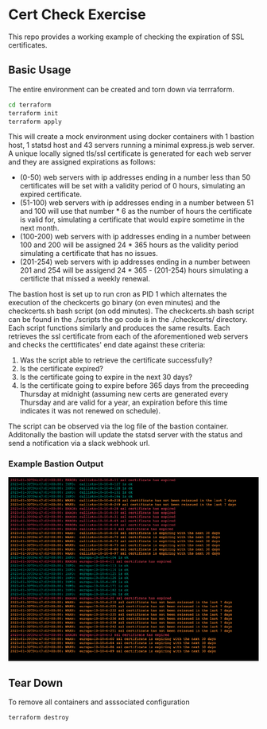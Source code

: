 # Cert Check Exercise

This repo provides a working example of checking the expiration of SSL certificates.

## Basic Usage

The entire environment can be created and torn down via terrraform.

```bash
cd terraform
terraform init
terraform apply
```

This will create a mock environment using docker containers with 1 bastion host, 1 statsd host and 43 servers running a minimal express.js web server. A unique locally signed tls/ssl certificate is generated for each web server and they are assigned expirations as follows:

- (0-50) web servers with ip addresses ending in a number less than 50 certificates will be set with a validity period of 0 hours, simulating an expired certificate.
- (51-100) web servers with ip addresses ending in a number between 51 and 100 will use that number * 6 as the number of hours the certificate is valid for, simulating a certificate that would expire sometime in the next month.
- (100-200) web servers with ip addresses ending in a number between 100 and 200 will be assigned 24 * 365 hours as the validity period simulating a certificate that has no issues.
- (201-254) web servers with ip addresses ending in a number between 201 and 254 will be assigend 24 * 365 - (201-254) hours simulating a certificte that missed a weekly renewal.

The bastion host is set up to run cron as PID 1 which alternates the execution of the checkcerts go binary (on even minutes) and the checkcerts.sh bash script (on odd minutes). The checkcerts.sh bash script can be found in the ./scripts the go code is in the ./checkcerts/ directory.  Each script functions similarly and produces the same results. Each retrieves the ssl certificate from each of the aforementioned web servers and checks the certtificates' end date against these criteria:

1. Was the script able to retrieve the certificate successfully?
2. Is the certificate expired?
3. Is the certificate going to expire in the next 30 days?
4. Is the certificate going to expire before 365 days from the preceeding Thursday at midnight (assuming new certs are generated every Thursday and are valid for a year, an expiration before this time indicates it was not renewed on schedule).

The script can be observed via the log file of the bastion container.  Additonally the bastion will update the statsd server with the status and send a notification via a slack webhook url.

### Example Bastion Output

![Image](./assets/output.png)

## Tear Down

To remove all containers and asssociated configuration

```bash
terraform destroy
```
